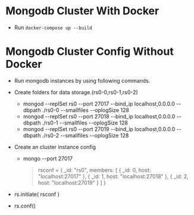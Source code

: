 # Mongodb Cluster With Docker

- Run `docker-compose up --build`

# Mongodb Cluster Config Without Docker

- Run mongodb instances by using following commands.
- Create folders for data storage.(rs0-0,rs0-1,rs0-2)
    - mongod --replSet rs0 --port 27017 --bind_ip localhost,0.0.0.0 --dbpath ./rs0-0 --smallfiles --oplogSize 128
    - mongod --replSet rs0 --port 27018 --bind_ip localhost,0.0.0.0 --dbpath ./rs0-1 --smallfiles --oplogSize 128
    - mongod --replSet rs0 --port 27019 --bind_ip localhost,0.0.0.0 --dbpath ./rs0-2 --smallfiles --oplogSize 128

- Create an cluster instance config 
    - mongo --port 27017
        >  rsconf = {
        >    _id: "rs0",
        >    members: [
        >        {
        >        _id: 0,
        >        host: "localhost:27017"
        >        },
        >        {
        >        _id: 1,
        >        host: "localhost:27018"
        >        },
        >        {
        >        _id: 2,
        >        host: "localhost:27019"
        >        }
        >    ]
        >    }
- rs.initiate( rsconf )
- rs.conf()

